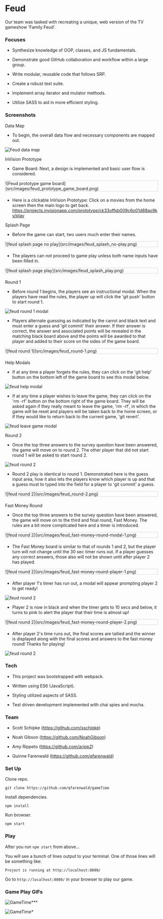 # Feud

Our team was tasked with recreating a unique, web version of the TV gameshow 'Family Feud'.

### Focuses

- Synthesize knowledge of OOP, classes, and JS fundamentals.

- Demonstrate good GitHub collaboration and workflow within a large group.

- Write modular, reusable code that follows SRP.

- Create a robust test suite.

- Implement array iterator and mutator methods.

- Utilize SASS to aid in more efficient styling.

### Screenshots

Data Map
- To begin, the overall data flow and necessary components are mapped out.

![Feud data map](src/images/feud_map.png)

InVision Prototype
- Game Board: Next, a design is implemented and basic user flow is considered.

<div style="border:1px #D3D3D3 solid; margin-bottom:20px">
![Feud prototype game board](src/images/feud_prototype_game_board.png)
</div>

- Here is a clickable InVision Prototype: Click on a movies from the home screen then the main logo to get back.
https://projects.invisionapp.com/prototype/ck33offsb009c6o01d88ao9ky/play

Splash Page
- Before the game can start, two users much enter their names.

<div style="border:1px #D3D3D3 solid; margin-bottom:20px">
![feud splash page no play](src/images/feud_splash_no-play.png)
</div>

- The players can not proceed to game play unless both name inputs have been filled in.

<div style="border:1px #D3D3D3 solid; margin-bottom:20px">
![feud splash page play](src/images/feud_splash_play.png)
</div>

Round 1
- Before round 1 begins, the players see an instructional modal. When the players have read the rules, the player up will click the 'git push' button to start round 1.

![feud round 1 modal](src/images/feud_round-1_modal.png)

- Players alternate guessing as indicated by the carrot and black text and must enter a guess and 'git commit' their answer. If their answer is correct, the answer and associated points will be revealed in the matching black board above and the points will be awarded to that player and added to their score on the sides of the game board.

<div style="border:1px #D3D3D3 solid; margin-bottom:20px">
![feud round 1](src/images/feud_round-1.png)
</div>

Help Modals
- If at any time a player forgets the rules, they can click on the 'git help' button on the bottom left of the game board to see this modal below.

![feud help modal](src/images/feud_git-help-modal.png)

- If at any time a player wishes to leave the game, they can click on the 'rm -rf' button on the bottom right of the game board. They will be asked again if they really meant to leave the game, 'rm -rf', in which the game will be reset and players will be taken back to the home screen, or if they would like to return back to the current game, 'git revert'.

![feud leave game modal](src/images/feud_rm-rf-modal.png)

Round 2
- Once the top three answers to the survey question have been answered, the game will move on to round 2. The other player that did not start round 1 will be asked to start round 2.

![feud round 2](src/images/feud_round-2_modal.png)

- Round 2 play is identical to round 1. Demonstrated here is the guess input area, how it also lets the players know which player is up and that a guess must to typed into the field for a player to 'git commit' a guess.

<div style="border:1px #D3D3D3 solid; margin-bottom:20px">
![feud round 2](src/images/feud_round-2.png)
</div>

Fast Money Round
- Once the top three answers to the survey question have been answered, the game will move on to the third and final round, Fast Money. The rules are a bit more complicated here and a timer is introduced.

<div style="border:1px #D3D3D3 solid; margin-bottom:20px">
![feud round 2](src/images/feud_fast-money-round-modal-1.png)
</div>

- The Fast Money board is similar to that of rounds 1 and 2, but the player turn will not change until the 30 sec timer runs out. If a player guesses any correct answers, those also will not be shown until after player 2 has played.

<div style="border:1px #D3D3D3 solid; margin-bottom:20px">
![feud round 2](src/images/feud_fast-money-round-player-1.png)
</div>

- After player 1's timer has run out, a modal will appear prompting player 2 to get ready!

![feud round 2](src/images/feud_fast-money-round-modal-2.png)

- Player 2 is now in black and when the timer gets to 10 secs and below, it turns to pink to alert the player that their time is almost up!

<div style="border:1px #D3D3D3 solid; margin-bottom:20px">
![feud round 2](src/images/feud_fast-money-round-player-2.png)
</div>

- After player 2's time runs out, the final scores are tallied and the winner is displayed along with the final scores and answers to the fast money round! Thanks for playing!

![feud round 2](src/images/feud_final-modal.png)

### Tech

- This project was bootstrapped with webpack.

- Written using ES6 (JavaScript).

- Styling utilized aspects of SASS.

- Test driven development implemented with chai spies and mocha.

### Team

- Scott Schipke (https://github.com/sschipke)

- Noah Gibson (https://github.com/NoahGibson)

- Amy Rippeto (https://github.com/aripp2)

- Quinne Farenwald (https://github.com/qfarenwald)

### Set Up

Clone repo.
```
git clone https://github.com/qfarenwald/gameTime
```
Install dependencies.
```
npm install
```
Run browser.
```
npm start
```

### Play

After you run `npm start` from above...

You will see a bunch of lines output to your terminal. One of those lines will be something like:
```
Project is running at http://localhost:8080/
```
Go to `http://localhost:8080/` in your browser to play our game.

### Game Play GIFs

![GameTime***](https://user-images.githubusercontent.com/49107377/64707435-3ad56500-d470-11e9-8461-768f349c07eb.gif)

![GameTime*](https://user-images.githubusercontent.com/49107377/64707419-3315c080-d470-11e9-9a3a-c131d6a63930.gif)
